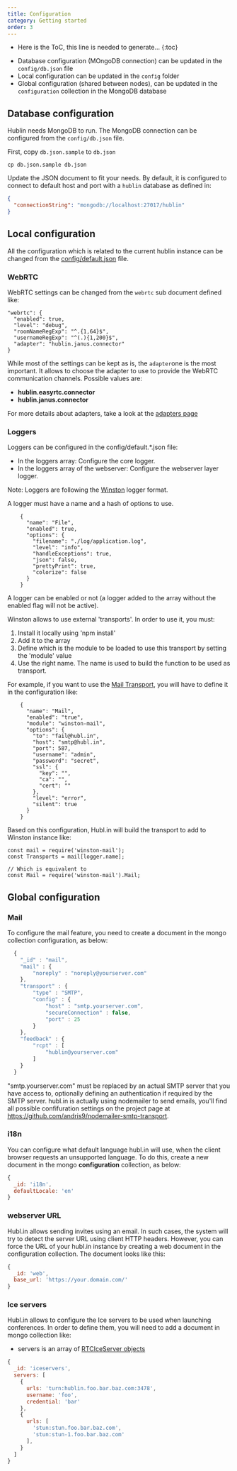 ```yaml
---
title: Configuration
category: Getting started
order: 3
---
```


* Here is the ToC, this line is needed to generate...
{:toc}

- Database configuration (MOngoDB connection) can be updated in the `config/db.json` file
- Local configuration can be updated in the `config` folder
- Global configuration (shared between nodes), can be updated in the `configuration` collection in the MongoDB database

## Database configuration

Hublin needs MongoDB to run. The MongoDB connection can be configured from the `config/db.json` file.

First, copy `db.json.sample` to `db.json`

```
cp db.json.sample db.json
```

Update the JSON document to fit your needs. By default, it is configured to connect to default host and port with a `hublin` database as defined in:

``` json
{
  "connectionString": "mongodb://localhost:27017/hublin"
}
```

## Local configuration

All the configuration which is related to the current hublin instance can be changed from the [config/default.json](https://github.com/linagora/hublin/blob/master/config/default.json) file.

### WebRTC

WebRTC settings can be changed from the `webrtc` sub document defined like:

```
"webrtc": {
  "enabled": true,
  "level": "debug",
  "roomNameRegExp": "^.{1,64}$",
  "usernameRegExp": "^(.){1,200}$",
  "adapter": "hublin.janus.connector"
}
```

While most of the settings can be kept as is, the `adapter`one is the most important. It allows to choose the adapter to use to provide the WebRTC communication channels. Possible values are:

- **hublin.easyrtc.connector**
- **hublin.janus.connector**

For more details about adapters, take a look at the [adapters page](/getting-started/adapters)

### Loggers

Loggers can be configured in the config/default.*.json file:

- In the loggers array: Configure the core logger.
- In the loggers array of the webserver: Configure the webserver layer logger.

Note: Loggers are following the [Winston](https://github.com/winstonjs/winston) logger format.

A logger must have a name and a hash of options to use.

```
    {
      "name": "File",
      "enabled": true,
      "options": {
        "filename": "./log/application.log",
        "level": "info",
        "handleExceptions": true,
        "json": false,
        "prettyPrint": true,
        "colorize": false
      }
    }
```

A logger can be enabled or not (a logger added to the array without the enabled flag will not be active).

Winston allows to use external 'transports'. In order to use it, you must:

1. Install it locally using 'npm install'
2. Add it to the array
3. Define which is the module to be loaded to use this transport by setting the 'module' value
4. Use the right name. The name is used to build the function to be used as transport.

For example, if you want to use the [Mail Transport](https://github.com/winstonjs/winston#mail-transport), you will have to define it in the configuration like:

```
    {
      "name": "Mail",
      "enabled": "true",
      "module": "winston-mail",
      "options": {
        "to": "fail@hubl.in",
        "host": "smtp@hubl.in",
        "port": 587,
        "username": "admin",
        "password": "secret",
        "ssl": {
          "key": "",
          "ca": "",
          "cert": ""
        },
        "level": "error",
        "silent": true
      }
    }
```

Based on this configuration, Hubl.in will build the transport to add to Winston instance like:

```
const mail = require('winston-mail');
const Transports = mail[logger.name];

// Which is equivalent to
const Mail = require('winston-mail').Mail;
```

## Global configuration

### Mail

  To configure the mail feature, you need to create a document in the mongo collection configuration, as below:

```javascript
  {
    "_id" : "mail",
    "mail" : {
        "noreply" : "noreply@yourserver.com"
    },
    "transport" : {
        "type" : "SMTP",
        "config" : {
            "host" : "smtp.yourserver.com",
            "secureConnection" : false,
            "port" : 25
        }
    },
    "feedback" : {
        "rcpt" : [
            "hublin@yourserver.com"
        ]
    }
  }
```

  "smtp.yourserver.com" must be replaced by an actual SMTP server that you have access to, optionally defining an authentication if required by the SMTP server.
  hubl.in is actually using nodemailer to send emails, you'll find all possible confifuration settings on the project page at https://github.com/andris9/nodemailer-smtp-transport.

### i18n

You can configure what default language hubl.in will use, when the client browser requests an unsupported language. To do this, create a new document in the mongo **configuration** collection, as below:

```javascript
{
  _id: 'i18n',
  defaultLocale: 'en'
}
```

### webserver URL

Hubl.in allows sending invites using an email. In such cases, the system will try to detect the server URL using client HTTP headers. However, you can force the URL of your hubl.in instance by creating a web document in the configuration collection. The document looks like this:

```javascript
{
  _id: 'web',
  base_url: 'https://your.domain.com/'
}
```

### Ice servers

Hubl.in allows to configure the Ice servers to be used when launching conferences. In order to define them, you will need to add a document in mongo collection like:

- servers is an array of [RTCIceServer objects](https://developer.mozilla.org/en-US/docs/Web/API/RTCIceServer)

``` javascript
{
  _id: 'iceservers',
  servers: [
    {
      urls: 'turn:hublin.foo.bar.baz.com:3478',
      username: 'foo',
      credential: 'bar'
    },
    {
      urls: [
        'stun:stun.foo.bar.baz.com',
        'stun:stun-1.foo.bar.baz.com'
      ],
    }
  ]
}
```
